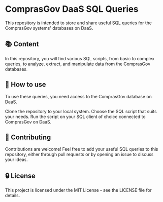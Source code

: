 # ComprasGov DaaS SQL Queries

This repository is intended to store and share useful SQL queries for the ComprasGov systems' databases on DaaS.

## 📚 Content
In this repository, you will find various SQL scripts, from basic to complex queries, to analyze, extract, and manipulate data from the ComprasGov databases.

## 🚀 How to use
To use these queries, you need access to the ComprasGov database on DaaS.

Clone the repository to your local system.
Choose the SQL script that suits your needs.
Run the script on your SQL client of choice connected to ComprasGov on DaaS.

## 📝 Contributing
Contributions are welcome! Feel free to add your useful SQL queries to this repository, either through pull requests or by opening an issue to discuss your ideas.

## 🔒 License
This project is licensed under the MIT License - see the LICENSE file for details.